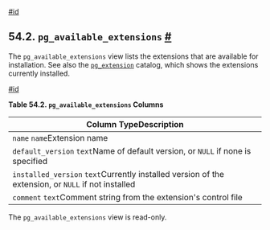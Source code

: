 [#id](#VIEW-PG-AVAILABLE-EXTENSIONS)

## 54.2. `pg_available_extensions` [#](#VIEW-PG-AVAILABLE-EXTENSIONS)



The `pg_available_extensions` view lists the extensions that are available for installation. See also the [`pg_extension`](catalog-pg-extension) catalog, which shows the extensions currently installed.

[#id](#id-1.10.5.6.4)

**Table 54.2. `pg_available_extensions` Columns**

| Column TypeDescription                                                                             |
| -------------------------------------------------------------------------------------------------- |
| `name` `name`Extension name                                                                        |
| `default_version` `text`Name of default version, or `NULL` if none is specified                    |
| `installed_version` `text`Currently installed version of the extension, or `NULL` if not installed |
| `comment` `text`Comment string from the extension's control file                                   |


The `pg_available_extensions` view is read-only.